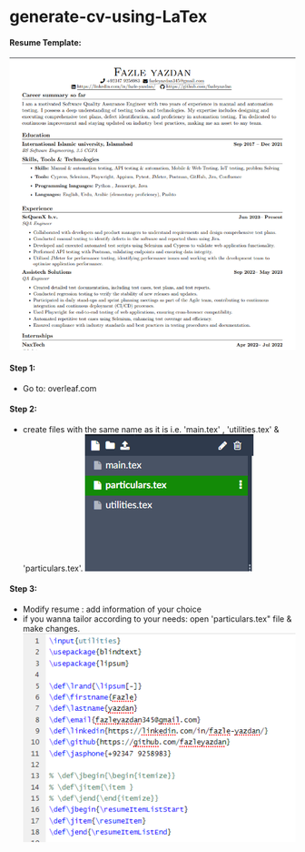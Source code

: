 # generate-cv-using-LaTex

#### Resume Template:

![Overleaf](./screenshots/1.png)

#### Step 1: 
* Go to:  overleaf.com

#### Step 2:
* create files with the same name as it is i.e. 'main.tex' , 'utilities.tex' & 'particulars.tex'.
![Overleaf](./screenshots/3.png)

#### Step 3:
* Modify resume : add information of your choice 
* if you wanna tailor according to your needs: open 'particulars.tex" file & make changes.
![Overleaf](./screenshots/2.png)
